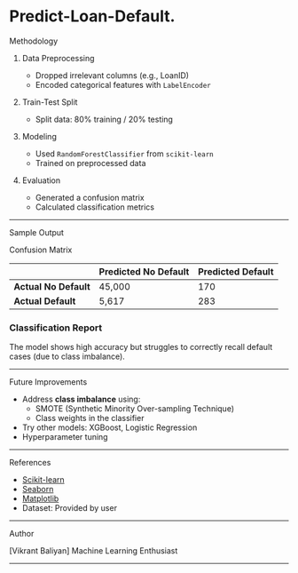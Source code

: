 # Predict-Loan-Default.

 Methodology

1. Data Preprocessing
   - Dropped irrelevant columns (e.g., LoanID)
   - Encoded categorical features with `LabelEncoder`

2. Train-Test Split
   - Split data: 80% training / 20% testing

3. Modeling
   - Used `RandomForestClassifier` from `scikit-learn`
   - Trained on preprocessed data

4. Evaluation
   - Generated a confusion matrix
   - Calculated classification metrics

---

 Sample Output

Confusion Matrix

|                       | Predicted No Default | Predicted Default |
|-----------------------|----------------------|-------------------|
| **Actual No Default** | 45,000               | 170               |
| **Actual Default**    | 5,617                | 283               |

### Classification Report


The model shows high accuracy but struggles to correctly recall default cases (due to class imbalance).

---

Future Improvements

- Address **class imbalance** using:
  - SMOTE (Synthetic Minority Over-sampling Technique)
  - Class weights in the classifier
- Try other models: XGBoost, Logistic Regression
- Hyperparameter tuning

---

References

- [Scikit-learn](https://scikit-learn.org/)
- [Seaborn](https://seaborn.pydata.org/)
- [Matplotlib](https://matplotlib.org/)
- Dataset: Provided by user

---

Author

[Vikrant Baliyan] 
Machine Learning Enthusiast

---

